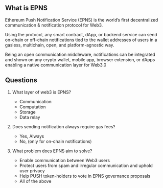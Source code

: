 ## What is EPNS

Ethereum Push Notification Service (EPNS) is the world’s first decentralized communication & notification protocol for Web3.

Using the protocol, any smart contract, dApp, or backend service can send on-chain or off-chain notifications tied to the wallet addresses of users in a gasless, multichain, open, and platform-agnostic way.

Being an open communication middleware, notifications can be integrated and shown on any crypto wallet, mobile app, browser extension, or dApps enabling a native communication layer for Web3.0


## Questions
1. What layer of web3 is EPNS?
    * Communication
    * Computation
    * Storage
    * Data relay

2. Does sending notification always require gas fees?
    * Yes, Always
    * No, (only for on-chain notifications)

3. What problem does EPNS aim to solve?
    * Enable communication between Web3 users
    * Protect users from spam and irregular communication and uphold user privacy
    * Help PUSH token-holders to vote in EPNS governance proposals
    * All of the above
